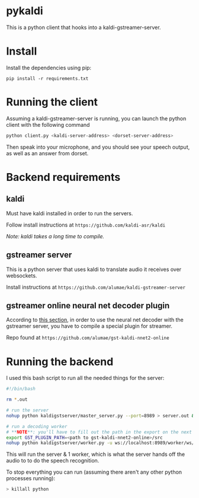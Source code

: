 # pykaldi

This is a python client that hooks into a kaldi-gstreamer-server.

# Install

Install the dependencies using pip:

```
pip install -r requirements.txt
```

# Running the client

Assuming a kaldi-gstreamer-server is running, you can launch the python client with the following command

```bash
python client.py <kaldi-server-address> <dorset-server-address>
```

Then speak into your microphone, and you should see your speech output, as well as an answer from dorset.

# Backend requirements

## kaldi

Must have kaldi installed in order to run the servers.

Follow install instructions at ```https://github.com/kaldi-asr/kaldi```

*Note: kaldi takes a long time to compile.*

## gstreamer server

This is a python server that uses kaldi to translate audio it receives over websockets.

Install instructions at ```https://github.com/alumae/kaldi-gstreamer-server```

## gstreamer online neural net decoder plugin

According to [this section](https://github.com/alumae/kaldi-gstreamer-server#using-the-kaldinnet2onlinedecoder-based-worker), in order to use the neural net decoder with the gstreamer server, you have to compile a special plugin for streamer.

Repo found at ```https://github.com/alumae/gst-kaldi-nnet2-online```

# Running the backend

I used this bash script to run all the needed things for the server:

```bash
#!/bin/bash

rm *.out

# run the server
nohup python kaldigstserver/master_server.py --port=8989 > server.out &

# run a decoding worker
# **NOTE**: you'll have to fill out the path in the export on the next line
export GST_PLUGIN_PATH=<path to gst-kaldi-nnet2-online>/src
nohup python kaldigstserver/worker.py -u ws://localhost:8989/worker/ws/speech -c sample_english_nnet2.yaml > worker.out &
```

This will run the server & 1 worker, which is what the server hands off the audio to to do the speech recognition.

To stop everything you can run (assuming there aren't any other python processes running):
```bash
> killall python
```
